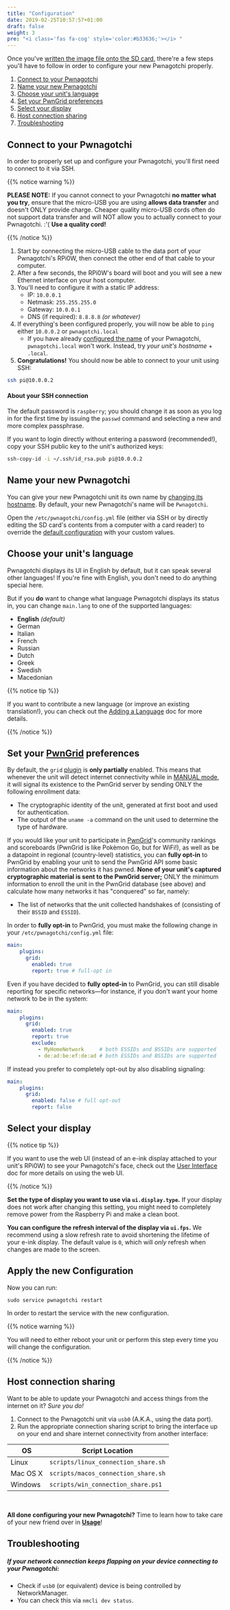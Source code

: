 ```yaml
---
title: "Configuration"
date: 2019-02-25T10:57:57+01:00
draft: false
weight: 3
pre: "<i class='fas fa-cog' style='color:#b33636;'></i> "
---
```


Once you've [written the image file onto the SD card](/installation/#flashing-an-image), there're a few steps you'll have to follow in order to configure your new Pwnagotchi properly.

1. [Connect to your Pwnagotchi](/configuration/#connect-to-your-pwnagotchi)
2. [Name your new Pwnagotchi](/configuration/#name-your-new-pwnagotchi)
3. [Choose your unit's language](/configuration/#choose-your-unit-s-language)
4. [Set your PwnGrid preferences](/configuration/#set-your-pwngrid-preferences)
5. [Select your display](/configuration/#select-your-display)
6. [Host connection sharing](/configuration/#host-connection-sharing)
7. [Troubleshooting](/configuration/#troubleshooting)

## Connect to your Pwnagotchi

In order to properly set up and configure your Pwnagotchi, you'll first need to connect to it via SSH.

{{% notice warning %}}
<p><b>PLEASE NOTE:</b> If you cannot connect to your Pwnagotchi <b>no matter what you try</b>, ensure that the micro-USB you are using <b>allows data transfer</b> and doesn't ONLY provide charge. Cheaper quality micro-USB cords often do not support data transfer and will NOT allow you to actually connect to your Pwnagotchi. :'( <b>Use a quality cord!</b></p>
{{% /notice %}}

1. Start by connecting the micro-USB cable to the data port of your Pwnagotchi's RPi0W, then connect the other end of that cable to your computer. 
2. After a few seconds, the RPi0W's board will boot and you will see a new Ethernet interface on your host computer.
3. You'll need to configure it with a static IP address:
     - IP: `10.0.0.1`
     - Netmask: `255.255.255.0`
     - Gateway: `10.0.0.1`
     - DNS (if required): `8.8.8.8` *(or whatever)*
4. If everything's been configured properly, you will now be able to `ping` either `10.0.0.2` or `pwnagotchi.local`
     * If you have already [configured the name](/configuration/#name-your-new-pwnagotchi) of your Pwnagotchi, `pwnagotchi.local` won't work. Instead, try *your unit's hostname* + `.local`.
5. **Congratulations!** You should now be able to connect to your unit using SSH:

```bash
ssh pi@10.0.0.2
```

#### About your SSH connection

The default password is `raspberry`; you should change it as soon as you log in for the first time by issuing the `passwd` command and selecting a new and more complex passphrase.

If you want to login directly without entering a password (recommended!), copy your SSH public key to the unit's authorized keys:

```bash
ssh-copy-id -i ~/.ssh/id_rsa.pub pi@10.0.0.2
```

## Name your new Pwnagotchi

You can give your new Pwnagotchi unit its own name by [changing its hostname](https://geek-university.com/raspberry-pi/change-raspberry-pis-hostname/). By default, your new Pwnagotchi's name will be `Pwnagotchi`.

Open the `/etc/pwnagotchi/config.yml` file (either via SSH or by directly editing the SD card's contents from a computer with a card reader) to override the [default configuration](https://github.com/evilsocket/pwnagotchi/blob/master/pwnagotchi/defaults.yml) with your custom values.

## Choose your unit's language

Pwnagotchi displays its UI in English by default, but it can speak several other languages! If you're fine with English, you don't need to do anything special here.

But if you **do** want to change what language Pwnagotchi displays its status in, you can change `main.lang` to one of the supported languages:

- **English** *(default)*
- German
- Italian
- French
- Russian
- Dutch
- Greek
- Swedish
- Macedonian

{{% notice tip %}}
<p>If you want to contribute a new language (or improve an existing translation!), you can check out the <a href="/contributing/#adding-a-language">Adding a Language</a> doc for more details.</p>
{{% /notice %}}

## Set your [PwnGrid](/intro/#pwnagotchis-on-the-pwngrid) preferences

By default, the `grid` [plugin](/plugins/) is **only partially** enabled. This means that whenever the unit will detect internet connectivity while in [MANUAL mode](/usage/#user-interface), it will signal its existence to the PwnGrid server by sending ONLY the following enrollment data: 

- The cryptographic identity of the unit, generated at first boot and used for authentication.
- The output of the `uname -a` command on the unit used to determine the type of hardware.

If you would like your unit to participate in [PwnGrid]()'s community rankings and scoreboards (PwnGrid is like Pokèmon Go, but for WiFi!), as well as be a datapoint in regional (country-level) statistics, you can **fully opt-in** to PwnGrid by enabling your unit to send the PwnGrid API some basic information about the networks it has pwned. **None of your unit's captured cryptographic material is sent to the PwnGrid server;** ONLY the minimum information to enroll the unit in the PwnGrid database (see above) and calculate how many networks it has "conquered" so far, namely:

- The list of networks that the unit collected handshakes of (consisting of their `BSSID` and `ESSID`).

In order to **fully opt-in** to PwnGrid, you must make the following change in your `/etc/pwnagotchi/config.yml` file:

```yaml
main:
    plugins:
      grid:
        enabled: true
        report: true # full-opt in
```

Even if you have decided to **fully opted-in** to PwnGrid, you can still disable reporting for specific networks—for instance, if you don't want your home network to be in the system:

```yaml
main:
    plugins:
      grid:
        enabled: true
        report: true
        exclude:
          - MyHomeNetwork     # both ESSIDs and BSSIDs are supported
          - de:ad:be:ef:de:ad # both ESSIDs and BSSIDs are supported
```

If instead you prefer to completely opt-out by also disabling signaling:

```yaml
main:
    plugins:
      grid:
        enabled: false # full opt-out
        report: false
```

## Select your display

{{% notice tip %}}
<p>If you want to use the web UI (instead of an e-ink display attached to your unit's RPi0W) to see your Pwnagotchi's face, check out the <a href="/usage/#user-interface">User Interface</a> doc for more details on using the web UI.</p>
{{% /notice %}}

**Set the type of display you want to use via `ui.display.type`.**
If your display does not work after changing this setting, you might need to completely remove power from the Raspberry Pi and make a clean boot.

**You can configure the refresh interval of the display via `ui.fps`.** We recommend using a slow refresh rate to avoid shortening the lifetime of your e-ink display. The default value is `0`, which will *only* refresh when changes are made to the screen.

## Apply the new Configuration

Now you can run:

    sudo service pwnagotchi restart
    
In order to restart the service with the new configuration.

{{% notice warning %}}
<p>You will need to either reboot your unit or perform this step every time you will change the configuration.</p>
{{% /notice %}}

## Host connection sharing

Want to be able to update your Pwnagotchi and access things from the internet on it? *Sure you do!*

1. Connect to the Pwnagotchi unit via `usb0` (A.K.A., using the data port).
2. Run the appropriate connection sharing script to bring the interface up on your end and share internet connectivity from another interface:

OS | Script Location
------|---------------------------
Linux | `scripts/linux_connection_share.sh`
Mac OS X | `scripts/macos_connection_share.sh`
Windows | `scripts/win_connection_share.ps1`

&nbsp;

**All done configuring your new Pwnagotchi?** Time to learn how to take care of your new friend over in [**Usage**](/usage/)!

## Troubleshooting

##### If your network connection keeps flapping on your device connecting to your Pwnagotchi:
* Check if `usb0` (or equivalent) device is being controlled by NetworkManager. 
* You can check this via `nmcli dev status`.
